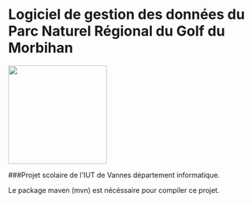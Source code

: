 # Logiciel de gestion des données du Parc Naturel Régional du Golf du Morbihan

<img src="https://upload.wikimedia.org/wikipedia/commons/thumb/e/e3/Parc_naturel_r%C3%A9gional_du_Golfe_du_Morbihan.svg/1200px-Parc_naturel_r%C3%A9gional_du_Golfe_du_Morbihan.svg.png" width="200"/>


###Projet scolaire de l'IUT de Vannes département informatique.

Le package maven (mvn) est nécéssaire pour compiler ce projet.
